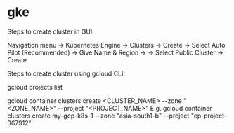 # gke

Steps to create cluster in GUI:

Navigation menu -> Kubernetes Engine -> Clusters -> Create -> Select Auto Pilot (Recommended) -> Give Name & Region ->
-> Select Public Cluster ->  Create


Steps to create cluster using gcloud CLI:

gcloud projects list

gcloud container clusters create <CLUSTER_NAME>  --zone "<ZONE_NAME>" --project "<PROJECT_NAME>"
E.g.
gcloud container clusters create my-gcp-k8s-1  --zone "asia-south1-b" --project "cp-project-367912"
